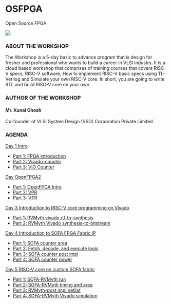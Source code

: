 # OSFPGA
Open Source FPGA

![](risc-v/risc-v_banner.png)
### ABOUT THE WORKSHOP
The Workshop is a 5-day basic to advance program that is design for fresher and professional who wants to build a career in VLSI industry. It is a cloud based workshop that comprises of training courses that covers RISC-V specs, RISC-V software, How to implement RISC-V basic specs using TL-Verilog and Simulate your own RISC-V core. In short, you are going to write RTL and build RISC-V core on your own.
### AUTHOR OF THE WORKSHOP
#### Mr. Kunal Ghosh
Co-founder of VLSI System Design (VSD) Corporation Private Limited
#### 
### AGENDA
 [Day 1 Intro](#Day1-Intro)
  * [Part 1: FPGA introduction](#Part1-FPGA-introduction)
  * [Part 2: Vivado-counter](#Part2-Vivado-counter)
  * [Part 3: VIO Counter](#Part3-VIO-Counter)
 
 [Day OpenFPGA2](#Day2-OpenFPGA)
  * [Part 1: OpenFPGA Intro](#Part1-OpenFPGA-Intro)
  * [Part 2: VPR](#Part2-VPR)
  * [Part 3: VTR](#Part3-VTR)

 [Day 3 Introduction to RISC-V core programming on Vivado](#Day3-Introduction-to-RISC-V-core-programming-on-Vivado)
  * [Part 1: RVMyth vivado rtl-to-synthesis](#Part1-RVMyth-vivado-rtl-to-synthesis)
  * [Part 2: RVMyth Vivado synthesis-to-bitstream](#Part2-RVMyth-Vivado-synthesis-to-bitstream)

 [Day 4 Introduction to SOFA FPGA Fabric IP](#Day4-Introduction-to-SOFA-FPGA-Fabric-IP)
  * [Part 1: SOFA counter area](#Part1-SOFA-counter-area)
  * [Part 2: Fetch, decode, and execute logic](#Part2-SOFA-counter-timing)
  * [Part 3: SOFA counter post impl](#Part3-SOFA-counter-post-impl)
  * [Part 4: SOFA counter power](#Part4-SOFA-counter-power)

 [Day 5 RISC-V core on custom SOFA fabric](#Day5-RISC-V-core-on-custom-SOFA-fabric)
  * [Part 1: SOFA-RVMyth run](#Part1-SOFA-RVMyth-run)
  * [Part 2: SOFA-RVMyth timing and area](#Part2-SOFA-RVMyth-timing-and-area)
  * [Part 3: RVMyth-post impl netlist](#Part3-RVMyth-post-impl-netlist)
  * [Part 4: SOFA-RVMyth Vivado simulation](#Part4-SOFA-RVMyth-Vivado-simulation)
